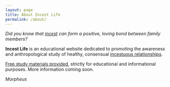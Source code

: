 ```yaml
---
layout: page
title: About Incest Life
permalink: /about/
---
```


_Did you know that [incest](https://en.wikipedia.org/wiki/Incest) can form a positive, loving bond between family members?_

**Incest Life** is an educational website dedicated to promoting the awareness and anthropological study of healthy, consensual [incestuous relationships](https://en.wikipedia.org/wiki/Incest).

[Free study materials provided](/media/), strictly for educational and informational purposes. More information coming soon.

_Morpheus_

